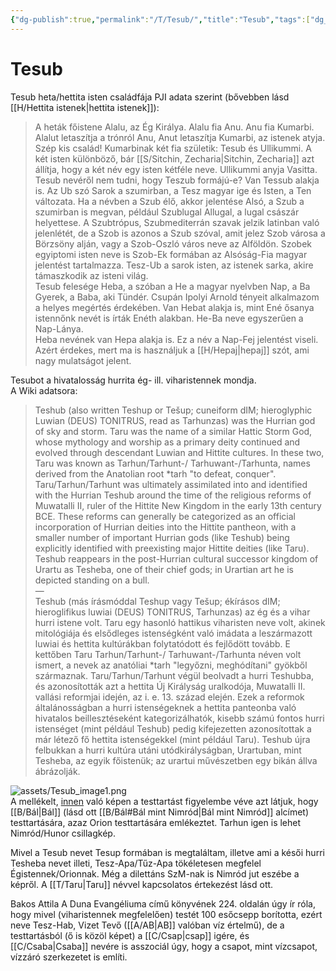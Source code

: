```yaml
---
{"dg-publish":true,"permalink":"/T/Tesub/","title":"Tesub","tags":["dg_uploaded","Englishtexttranslated"],"created":"2023-10-07T10:07","updated":"2023-10-28T08:04"}
---
```



# Tesub

Tesub heta/hettita isten családfája PJI adata szerint (bővebben lásd [[H/Hettita istenek\|hettita istenek]]):  
> A heták főistene Alalu, az Ég Királya. Alalu fia Anu. Anu fia Kumarbi. Alalut letaszítja a trónról Anu, Anut letaszítja Kumarbi, az istenek atyja. Szép kis család! Kumarbinak két fia születik: Tesub és Ullikummi. A két isten különböző, bár [[S/Sitchin, Zecharia\|Sitchin, Zecharia]] azt állítja, hogy a két név egy isten kétféle neve. Ullikummi anyja Vasitta.  
> Tesub nevéről nem tudni, hogy Teszub formájú-e? Van Tessub alakja is. Az Ub szó Sarok a szumirban, a Tesz magyar ige és Isten, a Ten változata. Ha a névben a Szub élő, akkor jelentése Alsó, a Szub a szumirban is megvan, például Szublugal Allugal, a lugal császár helyettese. A Szubtrópus, Szubmediterrán szavak jelzik latinban való jelenlétét, de a Szob is azonos a Szub szóval, amit jelez Szob városa a Börzsöny alján, vagy a Szob-Oszló város neve az Alföldön. Szobek egyiptomi isten neve is Szob-Ek formában az Alsóság-Fia magyar jelentést tartalmazza. Tesz-Ub a sarok isten, az istenek sarka, akire támaszkodik az isteni világ.  
> Tesub felesége Heba, a szóban a He a magyar nyelvben Nap, a Ba Gyerek, a Baba, aki Tündér. Csupán Ipolyi Arnold tényeit alkalmazom a helyes megértés érdekében. Van Hebat alakja is, mint Ené ősanya istennőnk nevét is írták Enéth alakban. He-Ba neve egyszerűen a Nap-Lánya.  
> Heba nevének van Hepa alakja is. Ez a név a Nap-Fej jelentést viseli. Azért érdekes, mert ma is használjuk a [[H/Hepaj\|hepaj]] szót, ami nagy mulatságot jelent.  

Tesubot a hivatalosság hurrita ég- ill. viharistennek mondja.  
A Wiki adatsora:  
> Teshub (also written Teshup or Tešup; cuneiform dIM; hieroglyphic Luwian (DEUS) TONITRUS, read as Tarhunzas) was the Hurrian god of sky and storm. Taru was the name of a similar Hattic Storm God, whose mythology and worship as a primary deity continued and evolved through descendant Luwian and Hittite cultures. In these two, Taru was known as Tarhun/Tarhunt-/ Tarhuwant-/Tarhunta, names derived from the Anatolian root \*tarh "to defeat, conquer".  
> Taru/Tarhun/Tarhunt was ultimately assimilated into and identified with the Hurrian Teshub around the time of the religious reforms of Muwatalli II, ruler of the Hittite New Kingdom in the early 13th century BCE. These reforms can generally be categorized as an official incorporation of Hurrian deities into the Hittite pantheon, with a smaller number of important Hurrian gods (like Teshub) being explicitly identified with preexisting major Hittite deities (like Taru). Teshub reappears in the post-Hurrian cultural successor kingdom of Urartu as Tesheba, one of their chief gods; in Urartian art he is depicted standing on a bull.  
> —  
> Teshub (más írásmóddal Teshup vagy Tešup; ékírásos dIM; hieroglifikus luwiai (DEUS) TONITRUS, Tarhunzas) az ég és a vihar hurri istene volt. Taru egy hasonló hattikus viharisten neve volt, akinek mitológiája és elsődleges istenségként való imádata a leszármazott luwiai és hettita kultúrákban folytatódott és fejlődött tovább. E kettőben Taru Tarhun/Tarhunt-/ Tarhuwant-/Tarhunta néven volt ismert, a nevek az anatóliai \*tarh "legyőzni, meghódítani" gyökből származnak.
> Taru/Tarhun/Tarhunt végül beolvadt a hurri Teshubba, és azonosították azt a hettita Új Királyság uralkodója, Muwatalli II. vallási reformjai idején, az i. e. 13. század elején. Ezek a reformok általánosságban a hurri istenségeknek a hettita panteonba való hivatalos beillesztéseként kategorizálhatók, kisebb számú fontos hurri istenséget (mint például Teshub) pedig kifejezetten azonosítottak a már létező fő hettita istenségekkel (mint például Taru). Teshub újra felbukkan a hurri kultúra utáni utódkirályságban, Urartuban, mint Tesheba, az egyik főistenük; az urartui művészetben egy bikán állva ábrázolják. 

![assets/Tesub_image1.png](/img/user/T/assets/Tesub_image1.png)  
A mellékelt, [innen](https://www.peopleofar.com/2015/08/26/why-a-roman-god-wears-an-armenian-tiara/amp/) való képen a testtartást figyelembe véve azt látjuk, hogy [[B/Bál\|Bál]] (lásd ott [[B/Bál#Bál mint Nimród\|Bál mint Nimród]] alcímet) testtartására, azaz Orion testtartására emlékeztet. Tarhun igen is lehet Nimród/Hunor csillagkép.  

Mivel a Tesub nevet Tesup formában is megtaláltam, illetve ami a késői hurri Tesheba nevet illeti, Tesz-Apa/Tűz-Apa tökéletesen megfelel Égistennek/Orionnak. Még a dilettáns SzM-nak is Nimród jut eszébe a képről. A [[T/Taru\|Taru]] névvel kapcsolatos értekezést lásd ott.  

Bakos Attila A Duna Evangéliuma című könyvének 224. oldalán úgy ír róla, hogy mivel (viharistennek megfelelően) testét 100 esőcsepp borította, ezért neve Tesz-Hab, Vizet Tevő ([[A/AB\|AB]] valóban víz értelmű), de a testtartásból (ő is közöl képet) a [[C/Csap\|csap]] igére, és [[C/Csaba\|Csaba]] nevére is asszociál úgy, hogy a csapot, mint vízcsapot, vízzáró szerkezetet is említi.  